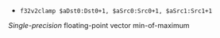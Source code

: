 * `f32v2clamp $aDst0:Dst0+1, $aSrc0:Src0+1, $aSrc1:Src1+1`

*Single-precision* floating-point vector min-of-maximum
